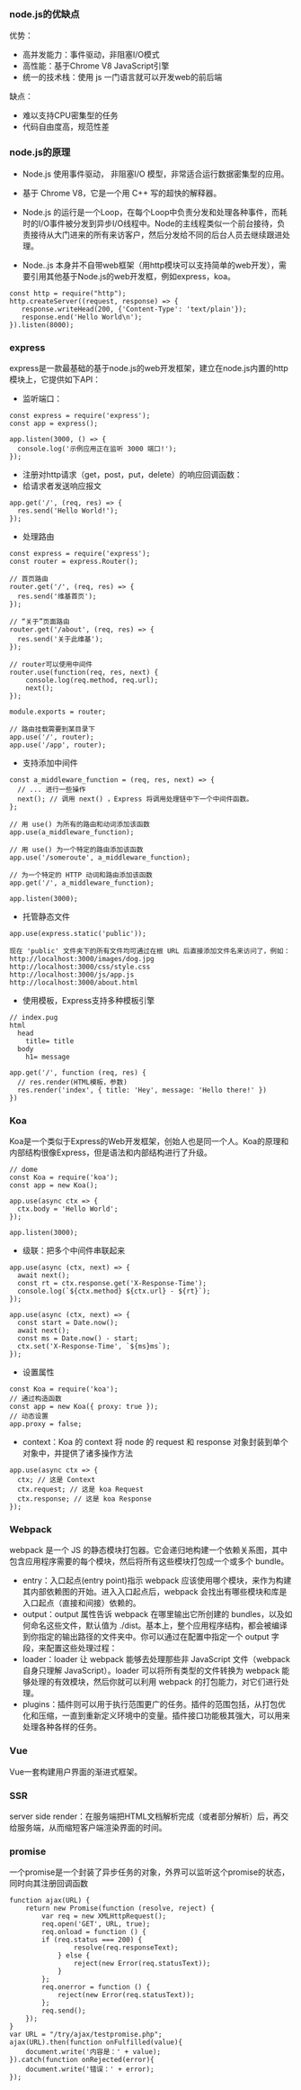 ### node.js的优缺点
优势：
- 高并发能力：事件驱动，非阻塞I/O模式
- 高性能：基于Chrome V8 JavaScript引擎
- 统一的技术栈：使用 js 一门语言就可以开发web的前后端

缺点：
- 难以支持CPU密集型的任务
- 代码自由度高，规范性差


### node.js的原理
- Node.js 使用事件驱动， 非阻塞I/O 模型，非常适合运行数据密集型的应用。

- 基于 Chrome V8，它是一个用 C++ 写的超快的解释器。

- Node.js 的运行是一个Loop，在每个Loop中负责分发和处理各种事件，而耗时的I/O事件被分发到异步I/O线程中。Node的主线程类似一个前台接待，负责接待从大门进来的所有来访客户，然后分发给不同的后台人员去继续跟进处理。

- Node..js 本身并不自带web框架（用http模块可以支持简单的web开发），需要引用其他基于Node.js的web开发框，例如express，koa。
```
const http = require("http");
http.createServer((request, response) => {
   response.writeHead(200, {'Content-Type': 'text/plain'});
   response.end('Hello World\n');
}).listen(8000);
```


### express
express是一款最基础的基于node.js的web开发框架，建立在node.js内置的http模块上，它提供如下API：
- 监听端口：
```
const express = require('express');
const app = express();

app.listen(3000, () => {
  console.log('示例应用正在监听 3000 端口!');
});
```
- 注册对http请求（get，post，put，delete）的响应回调函数：
- 给请求者发送响应报文
```
app.get('/', (req, res) => {
  res.send('Hello World!');
});
```
- 处理路由
```
const express = require('express');
const router = express.Router();

// 首页路由
router.get('/', (req, res) => {
  res.send('维基首页');
});

// “关于”页面路由
router.get('/about', (req, res) => {
  res.send('关于此维基');
});

// router可以使用中间件
router.use(function(req, res, next) {
	console.log(req.method, req.url);
	next();
});

module.exports = router;

// 路由挂载需要到某目录下
app.use('/', router);
app.use('/app', router);
```
- 支持添加中间件
```
const a_middleware_function = (req, res, next) => {
  // ... 进行一些操作
  next(); // 调用 next() ，Express 将调用处理链中下一个中间件函数。
};

// 用 use() 为所有的路由和动词添加该函数
app.use(a_middleware_function);

// 用 use() 为一个特定的路由添加该函数
app.use('/someroute', a_middleware_function);

// 为一个特定的 HTTP 动词和路由添加该函数
app.get('/', a_middleware_function);

app.listen(3000);
```
- 托管静态文件
```
app.use(express.static('public'));

现在 'public' 文件夹下的所有文件均可通过在根 URL 后直接添加文件名来访问了，例如：
http://localhost:3000/images/dog.jpg
http://localhost:3000/css/style.css
http://localhost:3000/js/app.js
http://localhost:3000/about.html
```
- 使用模板，Express支持多种模板引擎
```
// index.pug
html
  head
    title= title
  body
    h1= message

app.get('/', function (req, res) {
  // res.render(HTML模板，参数)
  res.render('index', { title: 'Hey', message: 'Hello there!' })
})
```

### Koa

Koa是一个类似于Express的Web开发框架，创始人也是同一个人。Koa的原理和内部结构很像Express，但是语法和内部结构进行了升级。
```
// dome
const Koa = require('koa');
const app = new Koa();

app.use(async ctx => {
  ctx.body = 'Hello World';
});

app.listen(3000);
```
- 级联：把多个中间件串联起来
```
app.use(async (ctx, next) => {
  await next();
  const rt = ctx.response.get('X-Response-Time');
  console.log(`${ctx.method} ${ctx.url} - ${rt}`);
});

app.use(async (ctx, next) => {
  const start = Date.now();
  await next();
  const ms = Date.now() - start;
  ctx.set('X-Response-Time', `${ms}ms`);
});
```

- 设置属性
```
const Koa = require('koa');
// 通过构造函数
const app = new Koa({ proxy: true });
// 动态设置
app.proxy = false;
```

- context：Koa 的 context 将 node 的 request 和 response 对象封装到单个对象中，并提供了诸多操作方法
```
app.use(async ctx => {
  ctx; // 这是 Context
  ctx.request; // 这是 koa Request
  ctx.response; // 这是 koa Response
});
```

### Webpack
webpack 是一个 JS 的静态模块打包器。它会递归地构建一个依赖关系图，其中包含应用程序需要的每个模块，然后将所有这些模块打包成一个或多个 bundle。
- entry：入口起点(entry point)指示 webpack 应该使用哪个模块，来作为构建其内部依赖图的开始。进入入口起点后，webpack 会找出有哪些模块和库是入口起点（直接和间接）依赖的。
- output：output 属性告诉 webpack 在哪里输出它所创建的 bundles，以及如何命名这些文件，默认值为 ./dist。基本上，整个应用程序结构，都会被编译到你指定的输出路径的文件夹中。你可以通过在配置中指定一个 output 字段，来配置这些处理过程：
- loader：loader 让 webpack 能够去处理那些非 JavaScript 文件（webpack 自身只理解 JavaScript）。loader 可以将所有类型的文件转换为 webpack 能够处理的有效模块，然后你就可以利用 webpack 的打包能力，对它们进行处理。
- plugins：插件则可以用于执行范围更广的任务。插件的范围包括，从打包优化和压缩，一直到重新定义环境中的变量。插件接口功能极其强大，可以用来处理各种各样的任务。

### Vue
Vue一套构建用户界面的渐进式框架。

### SSR
server side render：在服务端把HTML文档解析完成（或者部分解析）后，再交给服务端，从而缩短客户端渲染界面的时间。

### promise
一个promise是一个封装了异步任务的对象，外界可以监听这个promise的状态，同时向其注册回调函数
```
function ajax(URL) {
    return new Promise(function (resolve, reject) {
        var req = new XMLHttpRequest(); 
        req.open('GET', URL, true);
        req.onload = function () {
        if (req.status === 200) { 
                resolve(req.responseText);
            } else {
                reject(new Error(req.statusText));
            } 
        };
        req.onerror = function () {
            reject(new Error(req.statusText));
        };
        req.send(); 
    });
}
var URL = "/try/ajax/testpromise.php"; 
ajax(URL).then(function onFulfilled(value){
    document.write('内容是：' + value); 
}).catch(function onRejected(error){
    document.write('错误：' + error); 
});
```



















